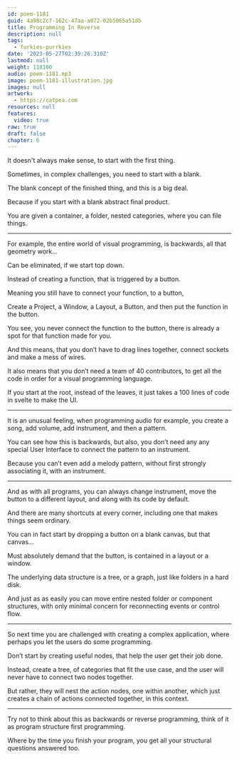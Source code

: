 ```yaml
---
id: poem-1181
guid: 4a98c2c7-162c-47aa-a072-02b5065a51db
title: Programming In Reverse
description: null
tags:
  - furkies-purrkies
date: '2023-05-27T02:39:26.310Z'
lastmod: null
weight: 118100
audio: poem-1181.mp3
image: poem-1181-illustration.jpg
images: null
artwork:
  - https://catpea.com
resources: null
features:
  video: true
raw: true
draft: false
chapter: 6
---
```


It doesn't always make sense,
to start with the first thing.

Sometimes, in complex challenges,
you need to start with a blank.

The blank concept of the finished thing,
and this is a big deal.

Because if you start with a
blank abstract final product.

You are given a container, a folder,
nested categories, where you can file things.

---

For example, the entire world of visual programming,
is backwards, all that geometry work...

Can be eliminated,
if we start top down.

Instead of creating a function,
that is triggered by a button.

Meaning you still have to connect your function,
to a button,

Create a Project, a Window, a Layout, a Button,
and then put the function in the button.

You see, you never connect the function to the button,
there is already a spot for that function made for you.

And this means, that you don’t have to drag lines together,
connect sockets and make a mess of wires.

It also means that you don’t need a team of 40 contributors,
to get all the code in order for a visual programming language.

If you start at the root, instead of the leaves,
it just takes a 100 lines of code in svelte to make the UI.

---

It is an unusual feeling, when programming audio for example,
you create a song, add volume, add instrument, and then a pattern.

You can see how this is backwards,
but also, you don’t need any any special User Interface to connect the pattern to an instrument.

Because you can’t even add a melody pattern,
without first strongly associating it, with an instrument.

---

And as with all programs, you can always change instrument,
move the button to a different layout, and along with its code by default.

And there are many shortcuts at every corner,
including one that makes things seem ordinary.

You can in fact start by dropping a button on a blank canvas,
but that canvas…

Must absolutely demand that the button,
is contained in a layout or a window.

The underlying data structure is a tree, or a graph,
just like folders in a hard disk.

And just as as easily you can move entire nested folder or component structures,
with only minimal concern for reconnecting events or control flow.

---

So next time you are challenged with creating a complex application,
where perhaps you let the users do some programming.

Don’t start by creating useful nodes,
that help the user get their job done.

Instead, create a tree, of categories that fit the use case,
and the user will never have to connect two nodes together.

But rather, they will nest the action nodes, one within another,
which just creates a chain of actions connected together, in this context.

---

Try not to think about this as backwards or reverse programming,
think of it as program structure first programming.

Where by the time you finish your program,
you get all your structural questions answered too.
